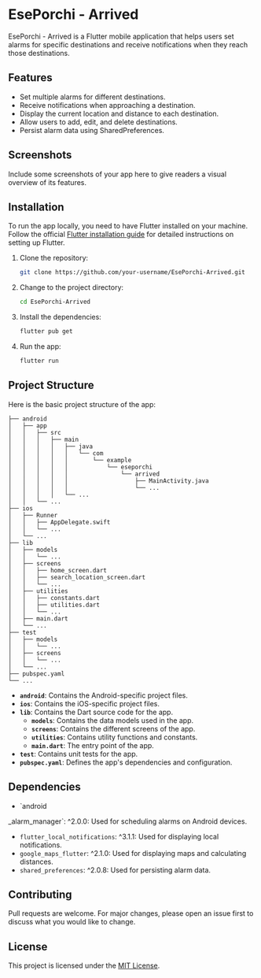 # EsePorchi - Arrived

EsePorchi - Arrived is a Flutter mobile application that helps users set alarms for specific destinations and receive notifications when they reach those destinations.

## Features

- Set multiple alarms for different destinations.
- Receive notifications when approaching a destination.
- Display the current location and distance to each destination.
- Allow users to add, edit, and delete destinations.
- Persist alarm data using SharedPreferences.

## Screenshots

Include some screenshots of your app here to give readers a visual overview of its features.

## Installation

To run the app locally, you need to have Flutter installed on your machine. Follow the official [Flutter installation guide](https://flutter.dev/docs/get-started/install) for detailed instructions on setting up Flutter.

1. Clone the repository:

   ```bash
   git clone https://github.com/your-username/EsePorchi-Arrived.git
   ```

2. Change to the project directory:

   ```bash
   cd EsePorchi-Arrived
   ```

3. Install the dependencies:

   ```bash
   flutter pub get
   ```

4. Run the app:

   ```bash
   flutter run
   ```

## Project Structure

Here is the basic project structure of the app:

```
├── android
│   ├── app
│   │   ├── src
│   │   │   ├── main
│   │   │   │   ├── java
│   │   │   │   │   └── com
│   │   │   │   │       └── example
│   │   │   │   │           └── eseporchi
│   │   │   │   │               └── arrived
│   │   │   │   │                   ├── MainActivity.java
│   │   │   │   │                   └── ...
│   │   │   │   └── ...
│   │   └── ...
├── ios
│   ├── Runner
│   │   ├── AppDelegate.swift
│   │   └── ...
│   └── ...
├── lib
│   ├── models
│   │   └── ...
│   ├── screens
│   │   ├── home_screen.dart
│   │   ├── search_location_screen.dart
│   │   └── ...
│   ├── utilities
│   │   ├── constants.dart
│   │   ├── utilities.dart
│   │   └── ...
│   ├── main.dart
│   └── ...
├── test
│   ├── models
│   │   └── ...
│   ├── screens
│   │   └── ...
│   └── ...
├── pubspec.yaml
└── ...
```

- **`android`**: Contains the Android-specific project files.
- **`ios`**: Contains the iOS-specific project files.
- **`lib`**: Contains the Dart source code for the app.
  - **`models`**: Contains the data models used in the app.
  - **`screens`**: Contains the different screens of the app.
  - **`utilities`**: Contains utility functions and constants.
  - **`main.dart`**: The entry point of the app.
- **`test`**: Contains unit tests for the app.
- **`pubspec.yaml`**: Defines the app's dependencies and configuration.

## Dependencies

- `android

_alarm_manager`: ^2.0.0: Used for scheduling alarms on Android devices.
- `flutter_local_notifications`: ^3.1.1: Used for displaying local notifications.
- `google_maps_flutter`: ^2.1.0: Used for displaying maps and calculating distances.
- `shared_preferences`: ^2.0.8: Used for persisting alarm data.

## Contributing

Pull requests are welcome. For major changes, please open an issue first to discuss what you would like to change.

## License

This project is licensed under the [MIT License](LICENSE).
